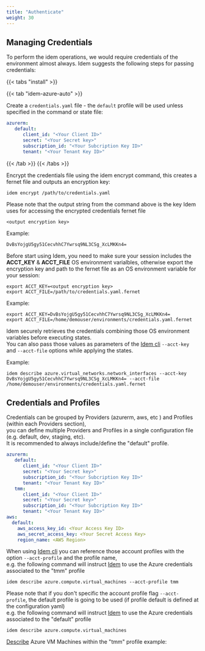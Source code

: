```yaml
---
title: "Authenticate"
weight: 30
---
```


## Managing Credentials

To perform the idem operations, we would require credentials of the environment almost always.
Idem suggests the following steps for passing credentials:

{{< tabs "install" >}}
<!--  tab "idem-aws"

Create a `credentials.yaml` file - the `default` profile will be used unless specified in the command or state file:

```yaml
aws:
  default:
    aws_access_key_id: <Your Access Key ID>
    aws_secret_access_key: <Your Secret Access Key>
    region_name: <AWS Region>
```
 /tab  -->
{{< tab "idem-azure-auto" >}}

Create a `credentials.yaml` file - the `default` profile will be used unless specified in the command or state file:

```yaml
azurerm:
   default:
      client_id: "<Your Client ID>"
      secret: "<Your Secret key>"
      subscription_id: "<Your Subcription Key ID>"
      tenant: "<Your Tenant Key ID>"
```

{{< /tab >}}
{{< /tabs >}}


Encrypt the credentials file using the idem encrypt command, this creates a fernet file and outputs an encryption key:

```shell
idem encrypt /path/to/credentials.yaml
```
Please note that the output string from the command above is the key Idem uses for accessing the encrypted credentials fernet file

```shell
<output encryption key>
```

Example:
```shell
DvBsYojgU5gy51CecvhhC7Ywrsq9NL3CSg_XcLMKKn4=
```

Before start using Idem, you need to make sure your session includes the <b>ACCT_KEY</b> & <b>ACCT_FILE</b> OS environment varialbles, otherwise export the encryption key and path to the fernet file as an OS environment variable for your session:

```shell
export ACCT_KEY=<output encryption key>
export ACCT_FILE=/path/to/credentials.yaml.fernet
```
Example:
```shell
export ACCT_KEY=DvBsYojgU5gy51CecvhhC7Ywrsq9NL3CSg_XcLMKKn4=
export ACCT_FILE=/home/demouser/environments/credentials.yaml.fernet
```

Idem securely retrieves the credentials combining those OS environment variables before executing states.<br> 
You can also pass those values as parameters of the [Idem cli](Getting-Started/Basic-Commands/) `--acct-key` and `--acct-file` options while applying the states.

Example:
```shell
idem describe azure.virtual_networks.network_interfaces --acct-key DvBsYojgU5gy51CecvhhC7Ywrsq9NL3CSg_XcLMKKn4= --acct-file /home/demouser/environments/credentials.yaml.fernet
```
## Credentials and Profiles

Credentials can be grouped by Providers (azurerm, aws, etc ) and Profiles (within each Providers section),<br> you can define multiple Providers and Profiles in a single configuration file (e.g. default, dev, staging, etc).<br> It is recommended to always include/define the "default" profile.

```yaml
azurerm:
   default:
      client_id: "<Your Client ID>"
      secret: "<Your Secret key>"
      subscription_id: "<Your Subcription Key ID>"
      tenant: "<Your Tenant Key ID>"
   tmm:
      client_id: "<Your Client ID>"
      secret: "<Your Secret key>"
      subscription_id: "<Your Subcription Key ID>"
      tenant: "<Your Tenant Key ID>"
aws:
  default:
    aws_access_key_id: <Your Access Key ID>
    aws_secret_access_key: <Your Secret Access Key>
    region_name: <AWS Region>
```

When using [Idem cli](Getting-Started/Basic-Commands/) you can reference those account profiles with the option `--acct-profile` and the profile name,<br>
e.g. the following command will instruct [Idem](/Getting-Started/Install-Idem/) to use the Azure credentials associated to the "tmm" profile

```shell
idem describe azure.compute.virtual_machines --acct-profile tmm
```

Please note that if you don't specific the account profile flag `--acct-profile`, the default profile is going to be used (if profile default is defined at the configuration yaml)<br>
e.g. the following command will instruct [Idem](/Getting-Started/Install-Idem/) to use the Azure credentials associated to the "default" profile

```shell
idem describe azure.compute.virtual_machines 
```

[Describe](/Use-Cases/Describe/) Azure VM Machines within the "tmm" profile example:
<script id="asciicast-SiXcq1OmVkca57LNf2m6N4wWK" src="https://asciinema.org/a/SiXcq1OmVkca57LNf2m6N4wWK.js" async theme="asciinema" data-autoplay="true" data-size="small" loop="true"></script>